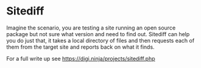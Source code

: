 # Sitediff

Imagine the scenario, you are testing a site running an open source package
but not sure what version and need to find out. Sitediff can help you do just
that, it takes a local directory of files and then requests each of them from
the target site and reports back on what it finds.

For a full write up see https://digi.ninja/projects/sitediff.php
